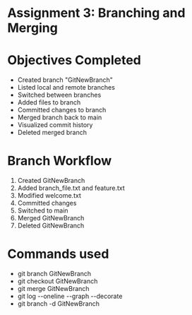 # Assignment 3: Branching and Merging

# Objectives Completed
- Created branch "GitNewBranch"
- Listed local and remote branches
- Switched between branches
- Added files to branch
- Committed changes to branch
- Merged branch back to main
- Visualized commit history
- Deleted merged branch

# Branch Workflow
1. Created GitNewBranch
2. Added branch_file.txt and feature.txt
3. Modified welcome.txt
4. Committed changes
5. Switched to main
6. Merged GitNewBranch
7. Deleted GitNewBranch

# Commands used
- git branch GitNewBranch
- git checkout GitNewBranch
- git merge GitNewBranch
- git log --oneline --graph --decorate
- git branch -d GitNewBranch
